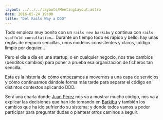 ```yaml
---
layout: ../../../layouts/MeetingLayout.astro
date: 2016-05-24 19:00
title: "Del Rails Way a DDD"
---
```


Todo empieza muy bonito con un `rails new barkibu` y continua con `rails scaffold consultation`...
Durante un tiempo todo es rápido y bello: hay unas reglas de negocio sencillas, unos modelos consistentes y claros, código limpio por doquier...

Pero el día a día en una startup, o en cualquier negocio, nos trae cambios (benditos cambios) para poner a prueba esa organización de ficheros tan sencilla.

Esta es la historia de cómo empezamos a movernos a una capa de servicios y cómo continuamos dándole forma más tarde para separar el código en distintos contextos aplicando DDD.

Será una charla donde [Juan Pérez](https://twitter.com/jguitar_) nos va a mostrar mucho código, nos va a explicar las decisiones que han ido tomando en [Barkibu](http://www.barkibu.com/) y también los cambios que ha ido sufriendo su sistema; y donde todos vamos a poder participar para preguntar dudas o plantear otros caminos a seguir.
